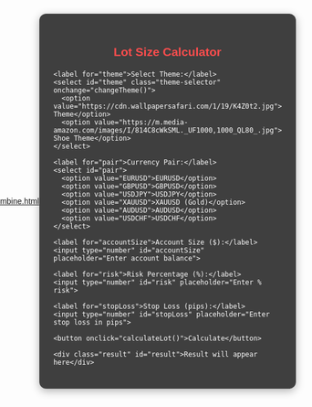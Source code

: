 [combine.html](https://github.com/user-attachments/files/22431396/combine.html)
<!DOCTYPE html>
<html lang="en">
<head>
  <meta charset="UTF-8">
  <meta name="viewport" content="width=device-width, initial-scale=1.0">
  <title>Lot Size Calculator</title>
  <style>
    body {
      font-family: Arial, sans-serif;
      margin: 0;
      padding: 0;
      height: 100vh;
      display: flex;
      justify-content: center;
      align-items: center;
      background: url('https://cdn.wallpapersafari.com/1/19/K4Z0t2.jpg') no-repeat center center/cover;
      position: relative;
      transition: background 0.5s ease-in-out;
    }

    /* Slight blur overlay */
    body::before {
      content: "";
      position: absolute;
      top: 0; left: 0;
      width: 100%; height: 100%;
      backdrop-filter: blur(5px);
      z-index: 0;
      transition: backdrop-filter 0.5s ease-in-out;
    }

    .container {
      position: relative;
      z-index: 1;
      background: rgba(0,0,0,0.75);
      padding: 25px;
      border-radius: 12px;
      box-shadow: 0px 4px 15px rgba(0,0,0,0.3);
      max-width: 400px;
      width: 100%;
      color: #fff;
    }

    h2 {
      text-align: center;
      margin-bottom: 20px;
      color: #ff4d4d;
    }

    label {
      font-weight: bold;
      display: block;
      margin-top: 10px;
      color: #fff;
    }

    input, select {
      width: 100%;
      padding: 10px;
      margin-top: 5px;
      border-radius: 6px;
      border: 1px solid #ff4d4d;
      font-size: 14px;
      background: #1a1a1a;
      color: #fff;
    }

    button {
      margin-top: 20px;
      width: 100%;
      padding: 12px;
      background: #ff4d4d;
      color: #fff;
      border: none;
      border-radius: 6px;
      font-size: 16px;
      cursor: pointer;
    }

    button:hover {
      background: #e60000;
    }

    .result {
      margin-top: 20px;
      padding: 15px;
      border-radius: 8px;
      background: rgba(255, 255, 255, 0.1);
      border: 1px solid #ff4d4d;
      text-align: center;
      font-size: 16px;
      color: #fff;
    }

    .theme-selector {
      margin-bottom: 15px;
      font-size: 14px;
      padding: 8px;
      border-radius: 6px;
      border: 1px solid #ff4d4d;
      background: #1a1a1a;
      color: #fff;
    }
  </style>
</head>
<body>

  <div class="container">
    <h2>Lot Size Calculator</h2>

    <label for="theme">Select Theme:</label>
    <select id="theme" class="theme-selector" onchange="changeTheme()">
      <option value="https://cdn.wallpapersafari.com/1/19/K4Z0t2.jpg">Itachi Theme</option>
      <option value="https://m.media-amazon.com/images/I/814C8cWkSML._UF1000,1000_QL80_.jpg">Anime Shoe Theme</option>
    </select>
    
    <label for="pair">Currency Pair:</label>
    <select id="pair">
      <option value="EURUSD">EURUSD</option>
      <option value="GBPUSD">GBPUSD</option>
      <option value="USDJPY">USDJPY</option>
      <option value="XAUUSD">XAUUSD (Gold)</option>
      <option value="AUDUSD">AUDUSD</option>
      <option value="USDCHF">USDCHF</option>
    </select>
    
    <label for="accountSize">Account Size ($):</label>
    <input type="number" id="accountSize" placeholder="Enter account balance">
    
    <label for="risk">Risk Percentage (%):</label>
    <input type="number" id="risk" placeholder="Enter % risk">
    
    <label for="stopLoss">Stop Loss (pips):</label>
    <input type="number" id="stopLoss" placeholder="Enter stop loss in pips">
    
    <button onclick="calculateLot()">Calculate</button>
    
    <div class="result" id="result">Result will appear here</div>
  </div>

<script>
  function calculateLot() {
    let accountSize = parseFloat(document.getElementById("accountSize").value);
    let riskPercent = parseFloat(document.getElementById("risk").value);
    let stopLoss = parseFloat(document.getElementById("stopLoss").value);
    
    if (isNaN(accountSize) || isNaN(riskPercent) || isNaN(stopLoss) || stopLoss === 0) {
      document.getElementById("result").innerText = "⚠ Please fill all fields correctly.";
      return;
    }

    let riskAmount = accountSize * (riskPercent / 100);
    let pipValue = 10;
    let lotSize = riskAmount / (stopLoss * pipValue);

    document.getElementById("result").innerHTML = 
      `<b>Lot Size:</b> ${lotSize.toFixed(2)} lots<br>
       <b>Risk Amount:</b> $${riskAmount.toFixed(2)}`;
  }

  function changeTheme() {
    let themeUrl = document.getElementById("theme").value;
    document.body.style.background = `url('${themeUrl}') no-repeat center center/cover`;
  }
</script>

</body>
</html>
